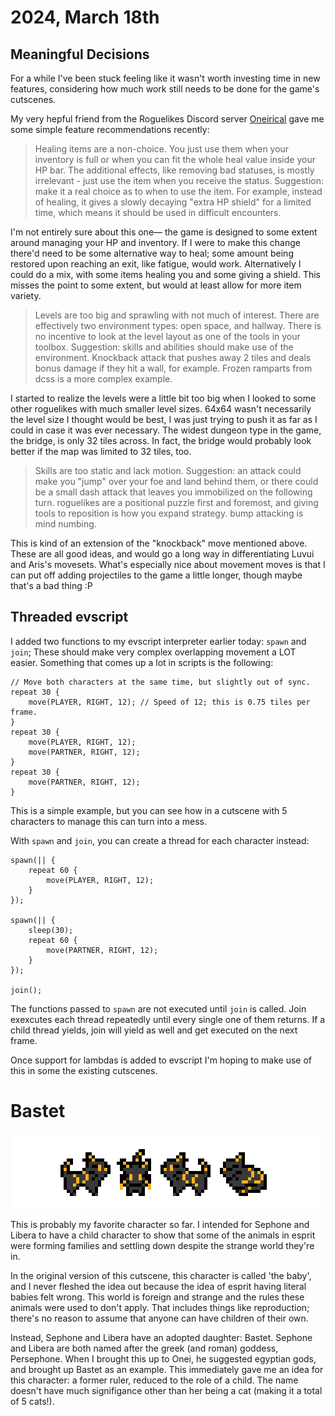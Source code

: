 # 2024, March 18th

## Meaningful Decisions

For a while I've been stuck feeling like it wasn't worth investing time in new features,
considering how much work still needs to be done for the game's cutscenes.

My very hepful friend from the Roguelikes Discord server [Oneirical](https://oneirical.github.io)
gave me some simple feature recommendations recently:

> Healing items are a non-choice.
> You just use them when your inventory is full or when you can fit the whole heal value inside your HP bar.
> The additional effects, like removing bad statuses,
> is mostly irrelevant - just use the item when you receive the status.
> Suggestion: make it a real choice as to when to use the item.
> For example, instead of healing, it gives a slowly decaying "extra HP shield" for a limited time,
> which means it should be used in difficult encounters.

I'm not entirely sure about this one—
the game is designed to some extent around managing your HP and inventory.
If I were to make this change there'd need to be some alternative way to heal;
some amount being restored upon reaching an exit, like fatigue, would work.
Alternatively I could do a mix, with some items healing you and some giving a shield.
This misses the point to some extent, but would at least allow for more item variety.

> Levels are too big and sprawling with not much of interest.
> There are effectively two environment types: open space, and hallway.
> There is no incentive to look at the level layout as one of the tools in your toolbox.
> Suggestion: skills and abilities should make use of the environment.
> Knockback attack that pushes away 2 tiles and deals bonus damage if they hit a wall, for example.
> Frozen ramparts from dcss is a more complex example.

I started to realize the levels were a little bit too big when I looked to some other roguelikes
with much smaller level sizes.
64x64 wasn't necessarily the level size I thought would be best,
I was just trying to push it as far as I could in case it was ever necessary.
The widest dungeon type in the game, the bridge, is only 32 tiles across.
In fact, the bridge would probably look better if the map was limited to 32 tiles, too.

> Skills are too static and lack motion.
> Suggestion: an attack could make you "jump" over your foe and land behind them,
> or there could be a small dash attack that leaves you immobilized on the following turn.
> roguelikes are a positional puzzle first and foremost, and giving tools to reposition is how you expand strategy.
> bump attacking is mind numbing.

This is kind of an extension of the "knockback" move mentioned above.
These are all good ideas, and would go a long way in differentiating Luvui and Aris's movesets.
What's especially nice about movement moves is that I can put off adding projectiles to the game a little longer,
though maybe that's a bad thing :P

## Threaded evscript

I added two functions to my evscript interpreter earlier today: `spawn` and `join`;
These should make very complex overlapping movement a LOT easier.
Something that comes up a lot in scripts is the following:

```
// Move both characters at the same time, but slightly out of sync.
repeat 30 {
	move(PLAYER, RIGHT, 12); // Speed of 12; this is 0.75 tiles per frame.
}
repeat 30 {
	move(PLAYER, RIGHT, 12);
	move(PARTNER, RIGHT, 12);
}
repeat 30 {
	move(PARTNER, RIGHT, 12);
}
```

This is a simple example, but you can see how in a cutscene with 5 characters to manage
this can turn into a mess.

With `spawn` and `join`, you can create a thread for each character instead:

```
spawn(|| {
	repeat 60 {
		move(PLAYER, RIGHT, 12);
	}
});

spawn(|| {
	sleep(30);
	repeat 60 {
		move(PARTNER, RIGHT, 12);
	}
});

join();
```

The functions passed to `spawn` are not executed until `join` is called.
Join exexcutes each thread repeatedly until every single one of them returns.
If a child thread yields, join will yield as well and get executed on the next frame.

Once support for lambdas is added to evscript I'm hoping to make use of this in some the existing cutscenes.

# Bastet

![](bastet-20240318.png)

This is probably my favorite character so far.
I intended for Sephone and Libera to have a child character to show that some of the animals in esprit
were forming families and settling down despite the strange world they're in.

In the original version of this cutscene, this character is called 'the baby',
and I never fleshed the idea out because the idea of esprit having literal babies felt wrong.
This world is foreign and strange and the rules these animals were used to don't apply.
That includes things like reproduction; there's no reason to assume that anyone can have children of their own.

Instead, Sephone and Libera have an adopted daughter: Bastet.
Sephone and Libera are both named after the greek (and roman) goddess, Persephone.
When I brought this up to Onei, he suggested egyptian gods, and brought up Bastet as an example.
This immediately gave me an idea for this character:
a former ruler, reduced to the role of a child.
The name doesn't have much signifigance other than her being a cat (making it a total of 5 cats!).
